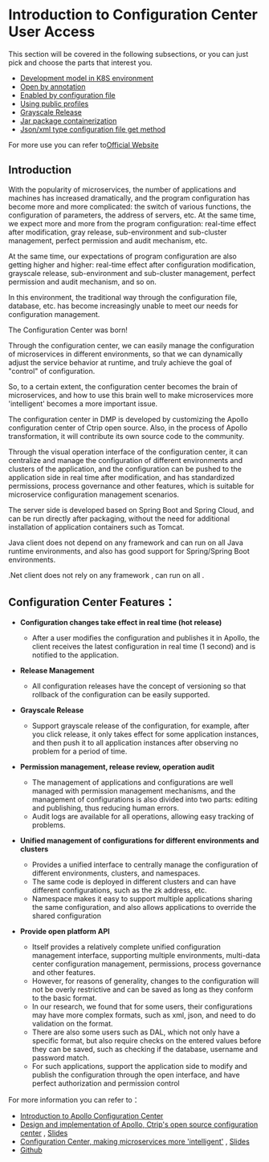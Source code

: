 # Introduction to Configuration Center User Access
This section will be covered in the following subsections, or you can just pick and choose the parts that interest you.

* [Development model in K8S environment](Apollo-ConfigSerivce-In-Docker-k8s.md)
* [Open by annotation](annotation.md)
* [Enabled by configuration file](bootstrap.md)
* [Using public profiles](Apollo-Public-Config.md)
* [Grayscale Release](Apollo-GrayRule.md)
* [Jar package containerization](docker.md)
* [Json/xml type configuration file get method](json-and-xml-configFile.md)

For more use you can refer to[Official Website](https://github.com/ctripcorp/apollo/wiki/Java%E5%AE%A2%E6%88%B7%E7%AB%AF%E4%BD%BF%E7%94%A8%E6%8C%87%E5%8D%97#3213-spring-boot%E9%9B%86%E6%88%90%E6%96%B9%E5%BC%8F%E6%8E%A8%E8%8D%90)

## Introduction
With the popularity of microservices, the number of applications and machines has increased dramatically, and the program configuration has become more and more complicated: the switch of various functions, the configuration of parameters, the address of servers, etc. At the same time, we expect more and more from the program configuration: real-time effect after modification, gray release, sub-environment and sub-cluster management, perfect permission and audit mechanism, etc.

At the same time, our expectations of program configuration are also getting higher and higher: real-time effect after configuration modification, grayscale release, sub-environment and sub-cluster management, perfect permission and audit mechanism, and so on.

In this environment, the traditional way through the configuration file, database, etc. has become increasingly unable to meet our needs for configuration management.

The Configuration Center was born!

Through the configuration center, we can easily manage the configuration of microservices in different environments, so that we can dynamically adjust the service behavior at runtime, and truly achieve the goal of "control" of configuration.

So, to a certain extent, the configuration center becomes the brain of microservices, and how to use this brain well to make microservices more 'intelligent' becomes a more important issue.

The configuration center in DMP is developed by customizing the Apollo configuration center of Ctrip open source. Also, in the process of Apollo transformation, it will contribute its own source code to the community.

Through the visual operation interface of the configuration center, it can centralize and manage the configuration of different environments and clusters of the application, and the configuration can be pushed to the application side in real time after modification, and has standardized permissions, process governance and other features, which is suitable for microservice configuration management scenarios.

The server side is developed based on Spring Boot and Spring Cloud, and can be run directly after packaging, without the need for additional installation of application containers such as Tomcat.

Java client does not depend on any framework and can run on all Java runtime environments, and also has good support for Spring/Spring Boot environments.

.Net client does not rely on any framework , can run on all .


## Configuration Center Features：

* **Configuration changes take effect in real time (hot release)**
  * After a user modifies the configuration and publishes it in Apollo, the client receives the latest configuration in real time (1 second) and is notified to the application.

* **Release Management**
  * All configuration releases have the concept of versioning so that rollback of the configuration can be easily supported.

* **Grayscale Release**
  * Support grayscale release of the configuration, for example, after you click release, it only takes effect for some application instances, and then push it to all application instances after observing no problem for a period of time.

* **Permission management, release review, operation audit**
  * The management of applications and configurations are well managed with permission management mechanisms, and the management of configurations is also divided into two parts: editing and publishing, thus reducing human errors.
  * Audit logs are available for all operations, allowing easy tracking of problems.

* **Unified management of configurations for different environments and clusters**
  * Provides a unified interface to centrally manage the configuration of different environments, clusters, and namespaces.
  * The same code is deployed in different clusters and can have different configurations, such as the zk address, etc.
  * Namespace makes it easy to support multiple applications sharing the same configuration, and also allows applications to override the shared configuration

* **Provide open platform API**
  * Itself provides a relatively complete unified configuration management interface, supporting multiple environments, multi-data center configuration management, permissions, process governance and other features.
  * However, for reasons of generality, changes to the configuration will not be overly restrictive and can be saved as long as they conform to the basic format.
  * In our research, we found that for some users, their configurations may have more complex formats, such as xml, json, and need to do validation on the format.
  * There are also some users such as DAL, which not only have a specific format, but also require checks on the entered values before they can be saved, such as checking if the database, username and password match.
  * For such applications, support the application side to modify and publish the configuration through the open interface, and have perfect authorization and permission control

For more information you can refer to：

* [Introduction to Apollo Configuration Center](https://github.com/ctripcorp/apollo/wiki/Apollo%E9%85%8D%E7%BD%AE%E4%B8%AD%E5%BF%83%E4%BB%8B%E7%BB%8D) 
* [Design and implementation of Apollo, Ctrip's open source configuration center](http://www.itdks.com/dakalive/detail/3420) , [Slides](https://myslide.cn/slides/10168)
* [Configuration Center, making microservices more 'intelligent'](https://2018.qconshanghai.com/presentation/799) , [Slides](https://myslide.cn/slides/10035)
* [Github](https://github.com/ctripcorp/apollo)



